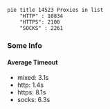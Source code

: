 
```mermaid
pie title 14523 Proxies in list
    "HTTP" : 10834
    "HTTPS": 2100
    "SOCKS" : 2261
```

### Some Info
#### Average Timeout

- mixed: 3.1s
- http: 1.4s
- https: 8.1s
- socks: 6.3s